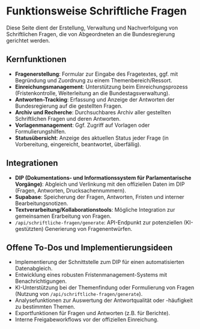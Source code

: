 # Funktionsweise Schriftliche Fragen

Diese Seite dient der Erstellung, Verwaltung und Nachverfolgung von Schriftlichen Fragen, die von Abgeordneten an die Bundesregierung gerichtet werden.

## Kernfunktionen

- **Fragenerstellung**: Formular zur Eingabe des Fragetextes, ggf. mit Begründung und Zuordnung zu einem Themenbereich/Ressort.
- **Einreichungsmanagement**: Unterstützung beim Einreichungsprozess (Fristenkontrolle, Weiterleitung an die Bundestagsverwaltung).
- **Antworten-Tracking**: Erfassung und Anzeige der Antworten der Bundesregierung auf die gestellten Fragen.
- **Archiv und Recherche**: Durchsuchbares Archiv aller gestellten Schriftlichen Fragen und deren Antworten.
- **Vorlagenmanagement**: Ggf. Zugriff auf Vorlagen oder Formulierungshilfen.
- **Statusübersicht**: Anzeige des aktuellen Status jeder Frage (in Vorbereitung, eingereicht, beantwortet, überfällig).

## Integrationen

- **DIP (Dokumentations- und Informationssystem für Parlamentarische Vorgänge)**: Abgleich und Verlinkung mit den offiziellen Daten im DIP (Fragen, Antworten, Drucksachennummern).
- **Supabase**: Speicherung der Fragen, Antworten, Fristen und interner Bearbeitungsnotizen.
- **Textverarbeitung/Kollaborationstools**: Mögliche Integration zur gemeinsamen Erarbeitung von Fragen.
- `/api/schriftliche-fragen/generate`: API-Endpunkt zur potenziellen (KI-gestützten) Generierung von Fragenentwürfen.

## Offene To-Dos und Implementierungsideen

- Implementierung der Schnittstelle zum DIP für einen automatisierten Datenabgleich.
- Entwicklung eines robusten Fristenmanagement-Systems mit Benachrichtigungen.
- KI-Unterstützung bei der Themenfindung oder Formulierung von Fragen (Nutzung von `/api/schriftliche-fragen/generate`).
- Analysefunktionen zur Auswertung der Antwortqualität oder -häufigkeit zu bestimmten Themen.
- Exportfunktionen für Fragen und Antworten (z.B. für Berichte).
- Interne Freigabeworkflows vor der offiziellen Einreichung. 